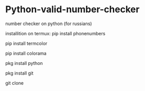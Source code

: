 # Python-valid-number-checker
number checker on python (for russians)

installition on termux:
pip install phonenumbers

pip install termcolor

pip install colorama

pkg install python

pkg install git

git clone 

